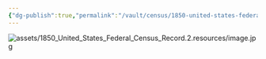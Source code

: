 ```yaml
---
{"dg-publish":true,"permalink":"/vault/census/1850-united-states-federal-census-record-2/","tags":["Charles-William-McClung","Mary-C-Amick"]}
---
```



![assets/1850_United_States_Federal_Census_Record.2.resources/image.jpg](/img/user/assets/1850_United_States_Federal_Census_Record.2.resources/image.jpg) 
